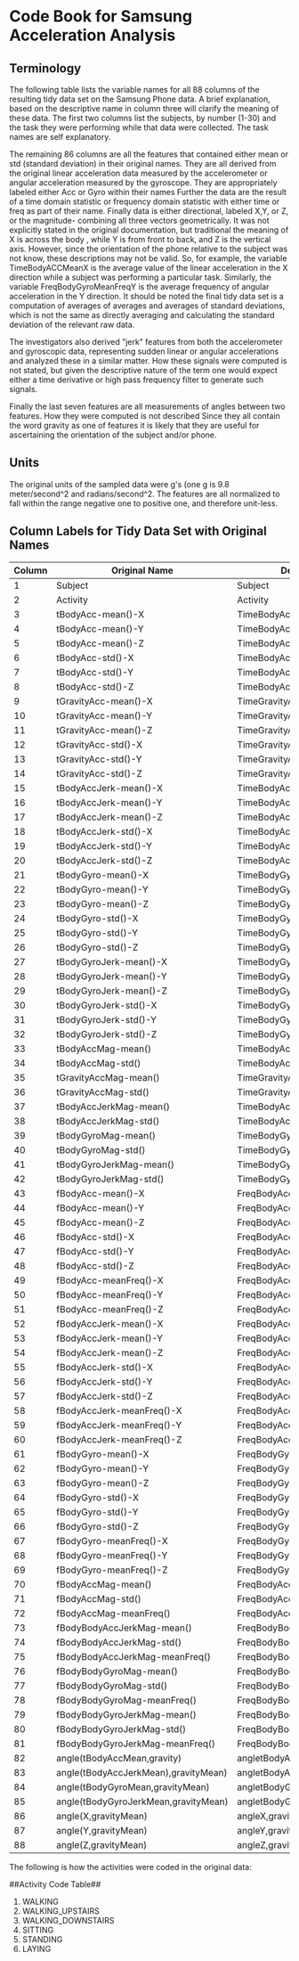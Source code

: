 # Code Book for Samsung Acceleration Analysis #
## Terminology ##
The following table lists the variable names for all 88 columns of the resulting tidy data set on the Samsung Phone data.  A brief explanation, based on the descriptive name in column three will clarify the meaning of these data.  The first two columns list the subjects, by number (1-30) and the task they were performing while that data were collected.  The task names are self explanatory. 

 The remaining 86 columns are all the features that contained either mean or std (standard deviation) in their original names. They are all derived from the original linear acceleration data measured by the accelerometer or angular acceleration measured by the gyroscope. They are appropriately labeled either Acc or Gyro within their names  Further the data are the result of a time domain statistic or frequency domain statistic with either time or freq as part of their name.  Finally data is either directional, labeled X,Y, or Z, or the magnitude- combining all three vectors geometrically.  It was not explicitly stated in the original documentation, but traditional the meaning of X is across the body , while Y is from front to back, and Z is the vertical axis. However, since the orientation of the phone relative to the subject was not know, these descriptions may not be valid.  So, for example, the variable TimeBodyACCMeanX is the average value of the linear acceleration in the X direction while a subject was performing a particular task. Similarly, the variable FreqBodyGyroMeanFreqY is the average frequency of angular acceleration in the Y direction. It should be noted the final tidy data set is a computation of averages of averages and averages of standard deviations, which is not the same as directly averaging and calculating the standard deviation of the relevant raw data.

The investigators also derived  "jerk" features from both the accelerometer and gyroscopic data, representing sudden linear or angular accelerations and analyzed these in a similar matter. How these signals were computed is not stated, but given the descriptive nature of the term one would expect either a time derivative or high pass frequency filter to generate such signals. 

Finally the last seven features are all measurements of angles between two features. How they were computed is not described Since they all contain the word gravity as one of features it is likely that they are useful for ascertaining the orientation of the subject and/or phone.

## Units ##
 The original units of the sampled data were g's (one g is 9.8 meter/second^2 and radians/second^2. The features are all normalized to fall within the range negative one to positive one, and therefore unit-less.
 
 
 
## Column Labels for Tidy Data Set with  Original Names ##
 


| Column | Original Name                        | Descriptive Name                   |
|--------|--------------------------------------|------------------------------------|
| 1      | Subject                              | Subject                            |
| 2      | Activity                             | Activity                           |
| 3      | tBodyAcc-mean()-X                    | TimeBodyAccMeanX                   |
| 4      | tBodyAcc-mean()-Y                    | TimeBodyAccMeanY                   |
| 5      | tBodyAcc-mean()-Z                    | TimeBodyAccMeanZ                   |
| 6      | tBodyAcc-std()-X                     | TimeBodyAccStdDevX                 |
| 7      | tBodyAcc-std()-Y                     | TimeBodyAccStdDevY                 |
| 8      | tBodyAcc-std()-Z                     | TimeBodyAccStdDevZ                 |
| 9      | tGravityAcc-mean()-X                 | TimeGravityAccMeanX                |
| 10     | tGravityAcc-mean()-Y                 | TimeGravityAccMeanY                |
| 11     | tGravityAcc-mean()-Z                 | TimeGravityAccMeanZ                |
| 12     | tGravityAcc-std()-X                  | TimeGravityAccStdDevX              |
| 13     | tGravityAcc-std()-Y                  | TimeGravityAccStdDevY              |
| 14     | tGravityAcc-std()-Z                  | TimeGravityAccStdDevZ              |
| 15     | tBodyAccJerk-mean()-X                | TimeBodyAccJerkMeanX               |
| 16     | tBodyAccJerk-mean()-Y                | TimeBodyAccJerkMeanY               |
| 17     | tBodyAccJerk-mean()-Z                | TimeBodyAccJerkMeanZ               |
| 18     | tBodyAccJerk-std()-X                 | TimeBodyAccJerkStdDevX             |
| 19     | tBodyAccJerk-std()-Y                 | TimeBodyAccJerkStdDevY             |
| 20     | tBodyAccJerk-std()-Z                 | TimeBodyAccJerkStdDevZ             |
| 21     | tBodyGyro-mean()-X                   | TimeBodyGyroMeanX                  |
| 22     | tBodyGyro-mean()-Y                   | TimeBodyGyroMeanY                  |
| 23     | tBodyGyro-mean()-Z                   | TimeBodyGyroMeanZ                  |
| 24     | tBodyGyro-std()-X                    | TimeBodyGyroStdDevX                |
| 25     | tBodyGyro-std()-Y                    | TimeBodyGyroStdDevY                |
| 26     | tBodyGyro-std()-Z                    | TimeBodyGyroStdDevZ                |
| 27     | tBodyGyroJerk-mean()-X               | TimeBodyGyroJerkMeanX              |
| 28     | tBodyGyroJerk-mean()-Y               | TimeBodyGyroJerkMeanY              |
| 29     | tBodyGyroJerk-mean()-Z               | TimeBodyGyroJerkMeanZ              |
| 30     | tBodyGyroJerk-std()-X                | TimeBodyGyroJerkStdDevX            |
| 31     | tBodyGyroJerk-std()-Y                | TimeBodyGyroJerkStdDevY            |
| 32     | tBodyGyroJerk-std()-Z                | TimeBodyGyroJerkStdDevZ            |
| 33     | tBodyAccMag-mean()                   | TimeBodyAccMagMean                 |
| 34     | tBodyAccMag-std()                    | TimeBodyAccMagStdDev               |
| 35     | tGravityAccMag-mean()                | TimeGravityAccMagMean              |
| 36     | tGravityAccMag-std()                 | TimeGravityAccMagStdDev            |
| 37     | tBodyAccJerkMag-mean()               | TimeBodyAccJerkMagMean             |
| 38     | tBodyAccJerkMag-std()                | TimeBodyAccJerkMagStdDev           |
| 39     | tBodyGyroMag-mean()                  | TimeBodyGyroMagMean                |
| 40     | tBodyGyroMag-std()                   | TimeBodyGyroMagStdDev              |
| 41     | tBodyGyroJerkMag-mean()              | TimeBodyGyroJerkMagMean            |
| 42     | tBodyGyroJerkMag-std()               | TimeBodyGyroJerkMagStdDev          |
| 43     | fBodyAcc-mean()-X                    | FreqBodyAccMeanX                   |
| 44     | fBodyAcc-mean()-Y                    | FreqBodyAccMeanY                   |
| 45     | fBodyAcc-mean()-Z                    | FreqBodyAccMeanZ                   |
| 46     | fBodyAcc-std()-X                     | FreqBodyAccStdDevX                 |
| 47     | fBodyAcc-std()-Y                     | FreqBodyAccStdDevY                 |
| 48     | fBodyAcc-std()-Z                     | FreqBodyAccStdDevZ                 |
| 49     | fBodyAcc-meanFreq()-X                | FreqBodyAccMeanFreqX               |
| 50     | fBodyAcc-meanFreq()-Y                | FreqBodyAccMeanFreqY               |
| 51     | fBodyAcc-meanFreq()-Z                | FreqBodyAccMeanFreqZ               |
| 52     | fBodyAccJerk-mean()-X                | FreqBodyAccJerkMeanX               |
| 53     | fBodyAccJerk-mean()-Y                | FreqBodyAccJerkMeanY               |
| 54     | fBodyAccJerk-mean()-Z                | FreqBodyAccJerkMeanZ               |
| 55     | fBodyAccJerk-std()-X                 | FreqBodyAccJerkStdDevX             |
| 56     | fBodyAccJerk-std()-Y                 | FreqBodyAccJerkStdDevY             |
| 57     | fBodyAccJerk-std()-Z                 | FreqBodyAccJerkStdDevZ             |
| 58     | fBodyAccJerk-meanFreq()-X            | FreqBodyAccJerkMeanFreqX           |
| 59     | fBodyAccJerk-meanFreq()-Y            | FreqBodyAccJerkMeanFreqY           |
| 60     | fBodyAccJerk-meanFreq()-Z            | FreqBodyAccJerkMeanFreqZ           |
| 61     | fBodyGyro-mean()-X                   | FreqBodyGyroMeanX                  |
| 62     | fBodyGyro-mean()-Y                   | FreqBodyGyroMeanY                  |
| 63     | fBodyGyro-mean()-Z                   | FreqBodyGyroMeanZ                  |
| 64     | fBodyGyro-std()-X                    | FreqBodyGyroStdDevX                |
| 65     | fBodyGyro-std()-Y                    | FreqBodyGyroStdDevY                |
| 66     | fBodyGyro-std()-Z                    | FreqBodyGyroStdDevZ                |
| 67     | fBodyGyro-meanFreq()-X               | FreqBodyGyroMeanFreqX              |
| 68     | fBodyGyro-meanFreq()-Y               | FreqBodyGyroMeanFreqY              |
| 69     | fBodyGyro-meanFreq()-Z               | FreqBodyGyroMeanFreqZ              |
| 70     | fBodyAccMag-mean()                   | FreqBodyAccMagMean                 |
| 71     | fBodyAccMag-std()                    | FreqBodyAccMagStdDev               |
| 72     | fBodyAccMag-meanFreq()               | FreqBodyAccMagMeanFreq             |
| 73     | fBodyBodyAccJerkMag-mean()           | FreqBodyBodyAccJerkMagMean         |
| 74     | fBodyBodyAccJerkMag-std()            | FreqBodyBodyAccJerkMagStdDev       |
| 75     | fBodyBodyAccJerkMag-meanFreq()       | FreqBodyBodyAccJerkMagMeanFreq     |
| 76     | fBodyBodyGyroMag-mean()              | FreqBodyBodyGyroMagMean            |
| 77     | fBodyBodyGyroMag-std()               | FreqBodyBodyGyroMagStdDev          |
| 78     | fBodyBodyGyroMag-meanFreq()          | FreqBodyBodyGyroMagMeanFreq        |
| 79     | fBodyBodyGyroJerkMag-mean()          | FreqBodyBodyGyroJerkMagMean        |
| 80     | fBodyBodyGyroJerkMag-std()           | FreqBodyBodyGyroJerkMagStdDev      |
| 81     | fBodyBodyGyroJerkMag-meanFreq()      | FreqBodyBodyGyroJerkMagMeanFreq    |
| 82     | angle(tBodyAccMean,gravity)          | angletBodyAccMean,gravity          |
| 83     | angle(tBodyAccJerkMean),gravityMean) | angletBodyAccJerkMean,gravityMean  |
| 84     | angle(tBodyGyroMean,gravityMean)     | angletBodyGyroMean,gravityMean     |
| 85     | angle(tBodyGyroJerkMean,gravityMean) | angletBodyGyroJerkMean,gravityMean |
| 86     | angle(X,gravityMean)                 | angleX,gravityMean                 |
| 87     | angle(Y,gravityMean)                 | angleY,gravityMean                 |
| 88     | angle(Z,gravityMean)                 | angleZ,gravityMean                 |


The following is how the activities were coded in the original data:

##Activity Code Table##
1. WALKING
2. WALKING_UPSTAIRS
3. WALKING_DOWNSTAIRS
4. SITTING
5. STANDING
6. LAYING
